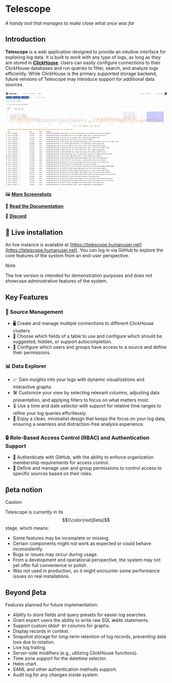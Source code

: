 # Telescope
_A handy tool that manages to make close what once was far_

## Introduction

**Telescope** is a web application designed to provide an intuitive interface for exploring log data. It is built to work with any type of logs, as long as they are stored in [**ClickHouse**](https://github.com/ClickHouse/ClickHouse). Users can easily configure connections to their ClickHouse databases and run queries to filter, search, and analyze logs efficiently. While ClickHouse is the primary supported storage backend, future versions of Telescope may introduce support for additional data sources.

![Source data](screenshots/main.png?raw=true "Source data")

:framed_picture: **[More Screenshots](screenshots/README.md)**

:blue_book: **[Read the Documentation](https://iamtelescope.github.io/telescope/docs/)**

:speech_balloon: **[Discord](https://discord.gg/rXpjDnEc)**

## 🚀 Live installation
An live instance is available at [https://telescope.humanuser.net](https://telescope.humanuser.net).
You can log in via GitHub to explore the core features of the system from an end-user perspective.
> [!NOTE]
> The live version is intended for demonstration purposes and does not showcase administrative features of the system.

## Key Features

### 🔗 Source Management
- 🖥️ Create and manage multiple connections to different ClickHouse clusters.
- 📑 Choose which fields of a table to use and configure which should be suggested, hidden, or support autocompletion.
- 🔐 Configure which users and groups have access to a source and define their permissions.

### 📊 Data Explorer
- 📈 Gain insights into your logs with dynamic visualizations and interactive graphs.
- 🛠️ Customize your view by selecting relevant columns, adjusting data presentation, and applying filters to focus on what matters most.
- ⏳ Use a time and date selector with support for relative time ranges to refine your log queries effortlessly.
- 🎨 Enjoy a clean, minimalist design that keeps the focus on your log data, ensuring a seamless and distraction-free analysis experience.

### 🔒 Role-Based Access Control (RBAC) and Authentication Support
- 🔑 Authenticate with GitHub, with the ability to enforce organization membership requirements for access control.
- 👥 Define and manage user and group permissions to control access to specific sources based on their roles.


## βeta notion

> [!CAUTION]
> Telescope is currently in its $${\color{red}βeta}$$ stage, which means:
>
> - Some features may be incomplete or missing.
> - Certain components might not work as expected or could behave inconsistently.
> - Bugs or issues may occur during usage.
> - From a development and operational perspective, the system may not yet offer full convenience or polish.
> - Was not used in production, so it might encounter some performance issues on real installations.

## Beyond βeta
Features planned for future implementation:

- Ability to store fields and query presets for easier log searches.
- Grant expert users the ability to write raw SQL `WHERE` statements.
- Support custom `GROUP BY` columns for graphs. 
- Display records in context.
- Snapshot storage for long-term retention of log records, preventing data loss due to rotation.
- Live log trailing.
- Server-side modifiers (e.g., utilizing ClickHouse functions).
- Time zone support for the datetime selector.
- Helm chart.
- SAML and other authentication methods support.
- Audit log for any changes inside system.
